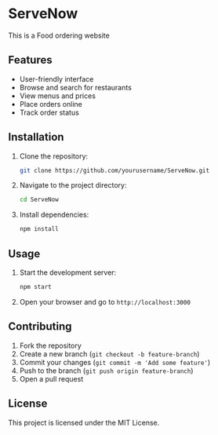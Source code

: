 # ServeNow
This is a Food ordering website
## Features
- User-friendly interface
- Browse and search for restaurants
- View menus and prices
- Place orders online
- Track order status

## Installation
1. Clone the repository:
    ```bash
    git clone https://github.com/yourusername/ServeNow.git
    ```
2. Navigate to the project directory:
    ```bash
    cd ServeNow
    ```
3. Install dependencies:
    ```bash
    npm install
    ```

## Usage
1. Start the development server:
    ```bash
    npm start
    ```
2. Open your browser and go to `http://localhost:3000`

## Contributing
1. Fork the repository
2. Create a new branch (`git checkout -b feature-branch`)
3. Commit your changes (`git commit -m 'Add some feature'`)
4. Push to the branch (`git push origin feature-branch`)
5. Open a pull request

## License
This project is licensed under the MIT License.